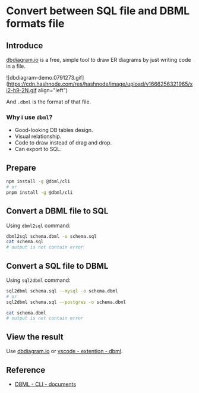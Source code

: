 # Convert between SQL file and DBML formats file

## Introduce

[dbdiagram.io](https://dbdiagram.io/home) is a free, simple tool to draw ER diagrams by just writing code in a file.

![dbdiagram-demo.0791273.gif](https://cdn.hashnode.com/res/hashnode/image/upload/v1666256321965/xi2-h9-2N.gif align="left")

And `.dbml` is the format of that file.

### Why i use `dbml`?

- Good-looking DB tables design.
- Visual relationship.
- Code to draw instead of drag and drop.
- Can export to SQL.

## Prepare

```bash
npm install -g @dbml/cli
# or
pnpm install -g @dbml/cli
```

## Convert a DBML file to SQL

Using `dbml2sql` command:

```bash
dbml2sql schema.dbml -o schema.sql
cat schema.sql
# output is not contain error
```

## Convert a SQL file to DBML

Using `sql2dbml` command:

```bash
sql2dbml schema.sql --mysql -o schema.dbml
# or
sql2dbml schema.sql --postgres -o schema.dbml

cat schema.dbml
# output is not contain error
```

## View the result

Use [dbdiagram.io](https://dbdiagram.io/) or [vscode - extention - dbml](https://marketplace.visualstudio.com/items?itemName=matt-meyers.vscode-dbml).

## Reference

- [DBML - CLI - documents](https://www.dbml.org/cli/#convert-a-dbml-file-to-sql)


